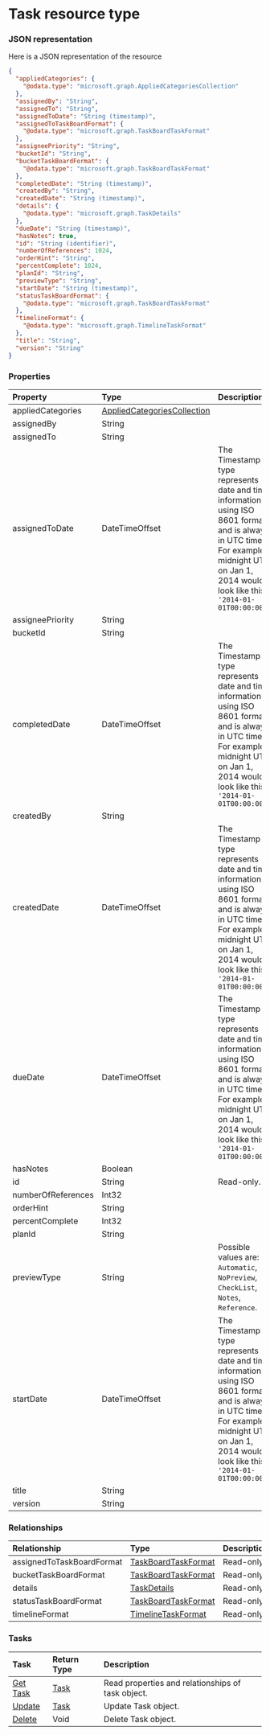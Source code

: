 # Task resource type



### JSON representation

Here is a JSON representation of the resource

```json
{
  "appliedCategories": {
    "@odata.type": "microsoft.graph.AppliedCategoriesCollection"
  },
  "assignedBy": "String",
  "assignedTo": "String",
  "assignedToDate": "String (timestamp)",
  "assignedToTaskBoardFormat": {
    "@odata.type": "microsoft.graph.TaskBoardTaskFormat"
  },
  "assigneePriority": "String",
  "bucketId": "String",
  "bucketTaskBoardFormat": {
    "@odata.type": "microsoft.graph.TaskBoardTaskFormat"
  },
  "completedDate": "String (timestamp)",
  "createdBy": "String",
  "createdDate": "String (timestamp)",
  "details": {
    "@odata.type": "microsoft.graph.TaskDetails"
  },
  "dueDate": "String (timestamp)",
  "hasNotes": true,
  "id": "String (identifier)",
  "numberOfReferences": 1024,
  "orderHint": "String",
  "percentComplete": 1024,
  "planId": "String",
  "previewType": "String",
  "startDate": "String (timestamp)",
  "statusTaskBoardFormat": {
    "@odata.type": "microsoft.graph.TaskBoardTaskFormat"
  },
  "timelineFormat": {
    "@odata.type": "microsoft.graph.TimelineTaskFormat"
  },
  "title": "String",
  "version": "String"
}

```
### Properties
| Property	   | Type	|Description|
|:---------------|:--------|:----------|
|appliedCategories|[AppliedCategoriesCollection](appliedcategoriescollection.md)||
|assignedBy|String||
|assignedTo|String||
|assignedToDate|DateTimeOffset|The Timestamp type represents date and time information using ISO 8601 format and is always in UTC time. For example, midnight UTC on Jan 1, 2014 would look like this: `'2014-01-01T00:00:00Z'`|
|assigneePriority|String||
|bucketId|String||
|completedDate|DateTimeOffset|The Timestamp type represents date and time information using ISO 8601 format and is always in UTC time. For example, midnight UTC on Jan 1, 2014 would look like this: `'2014-01-01T00:00:00Z'`|
|createdBy|String||
|createdDate|DateTimeOffset|The Timestamp type represents date and time information using ISO 8601 format and is always in UTC time. For example, midnight UTC on Jan 1, 2014 would look like this: `'2014-01-01T00:00:00Z'`|
|dueDate|DateTimeOffset|The Timestamp type represents date and time information using ISO 8601 format and is always in UTC time. For example, midnight UTC on Jan 1, 2014 would look like this: `'2014-01-01T00:00:00Z'`|
|hasNotes|Boolean||
|id|String| Read-only.|
|numberOfReferences|Int32||
|orderHint|String||
|percentComplete|Int32||
|planId|String||
|previewType|String| Possible values are: `Automatic`, `NoPreview`, `CheckList`, `Notes`, `Reference`.|
|startDate|DateTimeOffset|The Timestamp type represents date and time information using ISO 8601 format and is always in UTC time. For example, midnight UTC on Jan 1, 2014 would look like this: `'2014-01-01T00:00:00Z'`|
|title|String||
|version|String||

### Relationships
| Relationship | Type	|Description|
|:---------------|:--------|:----------|
|assignedToTaskBoardFormat|[TaskBoardTaskFormat](taskboardtaskformat.md)| Read-only.|
|bucketTaskBoardFormat|[TaskBoardTaskFormat](taskboardtaskformat.md)| Read-only.|
|details|[TaskDetails](taskdetails.md)| Read-only.|
|statusTaskBoardFormat|[TaskBoardTaskFormat](taskboardtaskformat.md)| Read-only.|
|timelineFormat|[TimelineTaskFormat](timelinetaskformat.md)| Read-only.|

### Tasks

| Task		   | Return Type	|Description|
|:---------------|:--------|:----------|
|[Get Task](../api/task_get.md) | [Task](task.md) |Read properties and relationships of task object.|
|[Update](../api/task_update.md) | [Task](task.md)	|Update Task object. |
|[Delete](../api/task_delete.md) | Void	|Delete Task object. |

<!-- uuid: 96064d21-acc4-4da8-9fe0-5cbe010e2bd9
2015-10-09 17:20:42 UTC -->